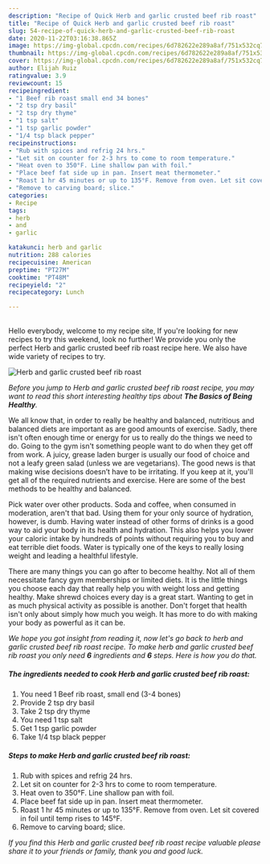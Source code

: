 ```yaml
---
description: "Recipe of Quick Herb and garlic crusted beef rib roast"
title: "Recipe of Quick Herb and garlic crusted beef rib roast"
slug: 54-recipe-of-quick-herb-and-garlic-crusted-beef-rib-roast
date: 2020-11-22T03:16:38.865Z
image: https://img-global.cpcdn.com/recipes/6d782622e289a8af/751x532cq70/herb-and-garlic-crusted-beef-rib-roast-recipe-main-photo.jpg
thumbnail: https://img-global.cpcdn.com/recipes/6d782622e289a8af/751x532cq70/herb-and-garlic-crusted-beef-rib-roast-recipe-main-photo.jpg
cover: https://img-global.cpcdn.com/recipes/6d782622e289a8af/751x532cq70/herb-and-garlic-crusted-beef-rib-roast-recipe-main-photo.jpg
author: Elijah Ruiz
ratingvalue: 3.9
reviewcount: 15
recipeingredient:
- "1 Beef rib roast small end 34 bones"
- "2 tsp dry basil"
- "2 tsp dry thyme"
- "1 tsp salt"
- "1 tsp garlic powder"
- "1/4 tsp black pepper"
recipeinstructions:
- "Rub with spices and refrig 24 hrs."
- "Let sit on counter for 2-3 hrs to come to room temperature."
- "Heat oven to 350°F. Line shallow pan with foil."
- "Place beef fat side up in pan. Insert meat thermometer."
- "Roast 1 hr 45 minutes or up to 135°F. Remove from oven. Let sit covered in foil until temp rises to 145°F."
- "Remove to carving board; slice."
categories:
- Recipe
tags:
- herb
- and
- garlic

katakunci: herb and garlic 
nutrition: 288 calories
recipecuisine: American
preptime: "PT27M"
cooktime: "PT48M"
recipeyield: "2"
recipecategory: Lunch

---
```

<br>
Hello everybody, welcome to my recipe site, If you're looking for new recipes to try this weekend, look no further! We provide you only the perfect Herb and garlic crusted beef rib roast recipe here. We also have wide variety of recipes to try.
<br>


![Herb and garlic crusted beef rib roast](https://img-global.cpcdn.com/recipes/6d782622e289a8af/751x532cq70/herb-and-garlic-crusted-beef-rib-roast-recipe-main-photo.jpg)

<i>Before you jump to Herb and garlic crusted beef rib roast recipe, you may want to read this short interesting healthy tips about <strong>The Basics of Being Healthy</strong>.</i>

We all know that, in order to really be healthy and balanced, nutritious and balanced diets are important as are good amounts of exercise. Sadly, there isn't often enough time or energy for us to really do the things we need to do. Going to the gym isn't something people want to do when they get off from work. A juicy, grease laden burger is usually our food of choice and not a leafy green salad (unless we are vegetarians). The good news is that making wise decisions doesn’t have to be irritating. If you keep at it, you'll get all of the required nutrients and exercise. Here are some of the best methods to be healthy and balanced.

Pick water over other products. Soda and coffee, when consumed in moderation, aren't that bad. Using them for your only source of hydration, however, is dumb. Having water instead of other forms of drinks is a good way to aid your body in its health and hydration. This also helps you lower your caloric intake by hundreds of points without requiring you to buy and eat terrible diet foods. Water is typically one of the keys to really losing weight and leading a healthful lifestyle.

There are many things you can go after to become healthy. Not all of them necessitate fancy gym memberships or limited diets. It is the little things you choose each day that really help you with weight loss and getting healthy. Make shrewd choices every day is a great start. Wanting to get in as much physical activity as possible is another. Don't forget that health isn't only about simply how much you weigh. It has more to do with making your body as powerful as it can be. 


<i>We hope you got insight from reading it, now let's go back to herb and garlic crusted beef rib roast recipe. To make herb and garlic crusted beef rib roast you only need <strong>6</strong> ingredients and <strong>6</strong> steps. Here is how you do that.
</i>

##### The ingredients needed to cook Herb and garlic crusted beef rib roast:

1. You need 1 Beef rib roast, small end (3-4 bones)
1. Provide 2 tsp dry basil
1. Take 2 tsp dry thyme
1. You need 1 tsp salt
1. Get 1 tsp garlic powder
1. Take 1/4 tsp black pepper


##### Steps to make Herb and garlic crusted beef rib roast:

1. Rub with spices and refrig 24 hrs.
1. Let sit on counter for 2-3 hrs to come to room temperature.
1. Heat oven to 350°F. Line shallow pan with foil.
1. Place beef fat side up in pan. Insert meat thermometer.
1. Roast 1 hr 45 minutes or up to 135°F. Remove from oven. Let sit covered in foil until temp rises to 145°F.
1. Remove to carving board; slice.


<i>If you find this Herb and garlic crusted beef rib roast recipe valuable please share it to your friends or family, thank you and good luck.</i>
